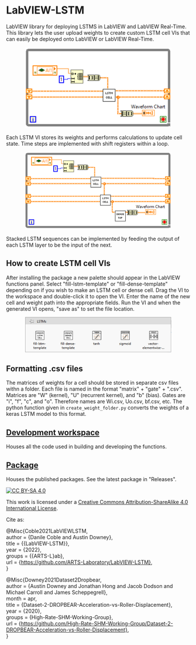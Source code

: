 # LabVIEW-LSTM
LabVIEW library for deploying LSTMS in LabVIEW and LabVIEW Real-Time. This library lets the user upload weights to create custom LSTM cell VIs that can easily be deployed onto LabVIEW or LabVIEW Real-Time. 

<p align="center">
<img src="figures/single-LSTM-cell-use.PNG" alt="drawing" width="400"/> <br> 

</p>
<p align="center">
</p>
Each LSTM VI stores its weights and performs calculations to update cell state. Time steps are implemented with shift registers within a loop.

<p align="center">
<img src="figures/multiple-LSTM-cell-use.PNG" alt="drawing" width="400"/> <br> 

</p>
<p align="center">
</p>
Stacked LSTM sequences can be implemented by feeding the output of each LSTM layer to be the input of the next.

## How to create LSTM cell VIs
After installing the package a new palette should appear in the LabVIEW functions panel. Select "fill-lstm-template" or "fill-dense-template" depending on if you wish to make an LSTM cell or dense cell. Drag the VI to the workspace and double-click it to open the VI. Enter the name of the new cell and weight path into the appropriate fields. Run the VI and when the generated VI opens, "save as" to set the file location.
<p align="center">
<img src="figures/palette.PNG" alt="drawing" width="400"/> <br>
</p>

## Formatting .csv files
The matrices of weights for a cell should be stored in separate csv files withn a folder. Each file is named in the format "matrix" + "gate" + ".csv". Matrices are "W" (kernel), "U" (recurrent kernel), and "b" (bias). Gates are "i", "f", "c", and "o". Therefore names are Wi.csv, Uo.csv, bf.csv, etc. The python function given in ``create_weight_folder.py`` converts the weights of a keras LSTM model to this format.


## [Development workspace](development_workspace)
Houses all the code used in building and developing the functions. 

## [Package](package)
Houses the published packages. See the latest package in "Releases".

[![CC BY-SA 4.0][cc-by-sa-shield]][cc-by-sa]

This work is licensed under a
[Creative Commons Attribution-ShareAlike 4.0 International License][cc-by-sa].



[cc-by-sa]: http://creativecommons.org/licenses/by-sa/4.0/
[cc-by-sa-image]: https://licensebuttons.net/l/by-sa/4.0/88x31.png
[cc-by-sa-shield]: https://img.shields.io/badge/License-CC%20BY--SA%204.0-lightgrey.svg


Cite as:

@Misc{Coble2021LabVIEWLSTM,  
author = {Danile Coble and Austin Downey},  
title = {{LabVIEW-LSTM}},  
year = {2022},  
groups = {{ARTS-L}ab},  
url = {https://github.com/ARTS-Laboratory/LabVIEW-LSTM},  
}

@Misc{Downey2021Dataset2Dropbear,  
  author = {Austin Downey and Jonathan Hong and Jacob Dodson and Michael Carroll and James Scheppegrell},  
  month  = apr,  
  title  = {Dataset-2-DROPBEAR-Acceleration-vs-Roller-Displacement},  
  year   = {2020},  
  groups = {High-Rate-SHM-Working-Group},  
  url    = {https://github.com/High-Rate-SHM-Working-Group/Dataset-2-DROPBEAR-Acceleration-vs-Roller-Displacement},  
}  

